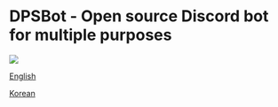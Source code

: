 # DPSBot - Open source Discord bot for multiple purposes

[<img src="https://discordbots.org/api/widget/523785272693882880.svg">](https://discordbots.org/bot/523785272693882880)

[English](/en/index.md)

[Korean](/ko/index.md)
